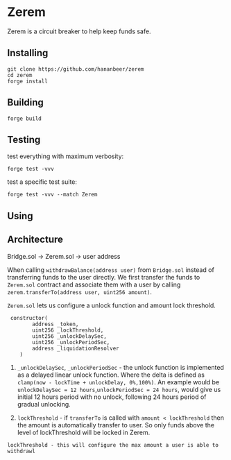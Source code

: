 # Zerem

Zerem is a circuit breaker to help keep funds safe.

## Installing

```
git clone https://github.com/hananbeer/zerem
cd zerem
forge install
```

## Building

```
forge build
```

## Testing

test everything with maximum verbosity:
```
forge test -vvv
```

test a specific test suite:
```
forge test -vvv --match Zerem
```

## Using

## Architecture

Bridge.sol -> Zerem.sol -> user address

When calling `withdrawBalance(address user)` from `Bridge.sol` instead of transferring funds to the user directly.
We first transfer the funds to `Zerem.sol` contract and associate them with a user by calling `zerem.transferTo(address user, uint256 amount)`.

`Zerem.sol` lets us configure a unlock function and amount lock threshold.

```
 constructor(
        address _token,
        uint256 _lockThreshold,
        uint256 _unlockDelaySec,
        uint256 _unlockPeriodSec,
        address _liquidationResolver
    )
```
1. `_unlockDelaySec`, `_unlockPeriodSec` - the unlock function is implemented as a delayed linear unlock function.
Where the delta is defined as `clamp(now - lockTime + unlockDelay, 0%,100%)`.
An example would be `unlockDelaySec = 12 hours`,`unlockPeriodSec = 24 hours`, would give us initial 12 hours period with no unlock, following 24 hours period of gradual unlocking.

2. `lockThreshold` - if `transferTo` is called with `amount < lockThreshold` then the amount is automatically transfer to user. So only funds above the level of lockThreshold will be locked in Zerem.

```
lockThreshold - this will configure the max amount a user is able to withdrawl 
